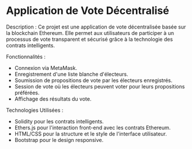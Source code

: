# Application de Vote Décentralisé

Description : Ce projet est une application de vote décentralisée basée sur la blockchain Ethereum. Elle permet aux utilisateurs de participer à un processus de vote transparent et sécurisé grâce à la technologie des contrats intelligents.


Fonctionnalités : 
- Connexion via MetaMask.
- Enregistrement d'une liste blanche d'électeurs.
- Soumission de propositions de vote par les électeurs enregistrés.
- Session de vote où les électeurs peuvent voter pour leurs propositions préférées.
- Affichage des résultats du vote.


Technologies Utilisées : 
- Solidity pour les contrats intelligents.
- Ethers.js pour l'interaction front-end avec les contrats Ethereum.
- HTML/CSS pour la structure et le style de l'interface utilisateur.
- Bootstrap pour le design responsive.
